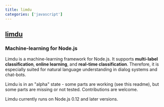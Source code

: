 ```yaml
---
title: limdu
categories: ['javascript']
---
```

## [limdu](https://github.com/erelsgl/limdu)

### Machine-learning for Node.js


Limdu is a machine-learning framework for Node.js. It supports **multi-label classification**, **online learning**, and **real-time classification**. Therefore, it is especially suited for natural language understanding in dialog systems and chat-bots.

Limdu is in an "alpha" state - some parts are working (see this readme), but some parts are missing or not tested. Contributions are welcome. 

Limdu currently runs on Node.js 0.12 and later versions.
